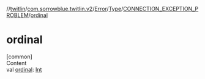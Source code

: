 //[twitlin](../../../../index.md)/[com.sorrowblue.twitlin.v2](../../../index.md)/[Error](../../index.md)/[Type](../index.md)/[CONNECTION_EXCEPTION_PROBLEM](index.md)/[ordinal](ordinal.md)



# ordinal  
[common]  
Content  
val [ordinal](ordinal.md): [Int](https://kotlinlang.org/api/latest/jvm/stdlib/kotlin/-int/index.html)  



